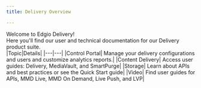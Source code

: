 ```yaml
---
title: Delivery Overview

---
```

Welcome to Edgio Delivery!
<br />
Here you'll find our user and technical documentation for our Delivery product suite.
<br />
|Topic|Details|
|---|---|
|Control Portal| Manage your delivery configurations and users and customize analytics reports.|
|Content Delivery| Access user guides: Delivery, MediaVault, and SmartPurge|
|Storage| Learn about APIs and best practices or see the Quick Start guide|
|Video| Find user guides for APIs, MMD Live, MMD On Demand, Live Push, and LVP|
